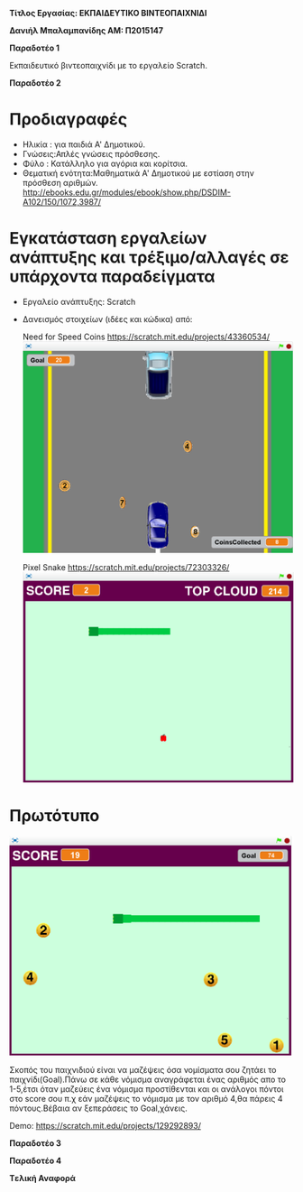 ﻿**Τίτλος Εργασίας: ΕΚΠΑΙΔΕΥΤΙΚΟ ΒΙΝΤΕΟΠΑΙΧΝΙΔΙ**

**Δανιήλ Μπαλαμπανίδης
ΑΜ: Π2015147**

**Παραδοτέο 1**

Εκπαιδευτικό βιντεοπαιχνίδι με το εργαλείο Scratch.


**Παραδοτέο 2**

# Προδιαγραφές

* Ηλικία : για παιδιά A' Δημοτικού.
* Γνώσεις:Απλές γνώσεις πρόσθεσης.
* Φύλο : Κατάλληλο για αγόρια και κορίτσια.
* Θεματική ενότητα:Μαθηματικά Α' Δημοτικού με εστίαση στην πρόσθεση αριθμών. http://ebooks.edu.gr/modules/ebook/show.php/DSDIM-A102/150/1072,3987/ 

# Εγκατάσταση εργαλείων ανάπτυξης και τρέξιμο/αλλαγές σε υπάρχοντα παραδείγματα

- Εργαλείο ανάπτυξης: Scratch
- Δανεισμός στοιχείων (ιδέες και κώδικα) από:
    
     Need for Speed Coins
     https://scratch.mit.edu/projects/43360534/
     ![ScreenShot](image1.png)
     
     Pixel Snake
     https://scratch.mit.edu/projects/72303326/
     ![ScreenShot](image2.png)

# Πρωτότυπο
  ![ScreenShot](image3.png)
  
  Σκοπός του παιχνιδιού είναι να μαζέψεις όσα νομίσματα σου ζητάει το παιχνίδι(Goal).Πάνω σε κάθε νόμισμα αναγράφεται ένας αριθμός
  απο το 1-5,έτσι όταν μαζεύεις ένα νόμισμα προστίθενται και οι ανάλογοι πόντοι στο score σου π.χ εάν μαζέψεις το νόμισμα με τον αριθμό
  4,θα πάρεις 4 πόντους.Βέβαια αν ξεπεράσεις το Goal,χάνεις.
  
  Demo: https://scratch.mit.edu/projects/129292893/


**Παραδοτέο 3**

**Παραδοτέο 4**

**Tελική Αναφορά**
